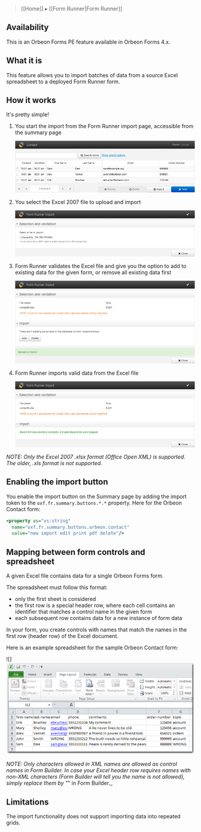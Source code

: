 > [[Home]] ▸ [[Form Runner|Form Runner]]

## Availability

This is an Orbeon Forms PE feature available in Orbeon Forms 4.x.

## What it is

This feature allows you to import batches of data from a source Excel spreadsheet to a deployed Form Runner form.

## How it works

It's pretty simple!

1. You start the import from the Form Runner import page, accessible from the summary page

    ![](images/fr-excel-import-summary.png)

2. You select the Excel 2007 file to upload and import

    ![](images/fr-excel-import-select.png)

3. Form Runner validates the Excel file and give you the option to add to existing data for the given form, or remove all existing data first

    ![](images/fr-excel-import-validate.png)

4. Form Runner imports valid data from the Excel file

    ![](images/fr-excel-import-import.png)

_NOTE: Only the Excel 2007 .xlsx format (Office Open XML) is supported. The older, .xls format is not supported._

## Enabling the import button

You enable the import button on the Summary page by adding the import token to the `oxf.fr.summary.buttons.*.*` property. Here for the Orbeon Contact form:

```xml
<property as="xs:string"
  name="oxf.fr.summary.buttons.orbeon.contact"
  value="new import edit print pdf delete"/>
```

## Mapping between form controls and spreadsheet

A given Excel file contains data for a single Orbeon Forms form.

The spreadsheet must follow this format:

- only the first sheet is considered
- the first row is a special header row, where each cell contains an identifier that matches a control name in the given form
- each subsequent row contains data for a new instance of form data

In your form, you create controls with names that match the names in the first row (header row) of the Excel document.

Here is an example spreadsheet for the sample Orbeon Contact form:

![]![](images/fr-excel-import-sheet.png)

_NOTE: Only characters allowed in XML names are allowed as control names in Form Builder. In case your Excel header row requires names with non-XML characters (Form Builder will tell you the name is not allowed), simply replace them by "_" in Form Builder._

## Limitations

The import functionality does not support importing data into repeated grids.

